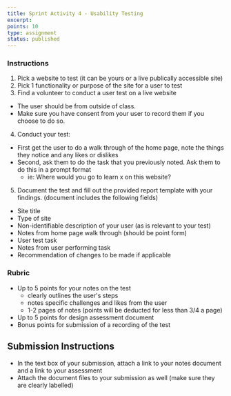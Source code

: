 ```yaml
---
title: Sprint Activity 4 - Usability Testing
excerpt:
points: 10
type: assignment
status: published
---
```


### Instructions

1. Pick a website to test (it can be yours or a live publically accessible site)
2. Pick 1 functionality or purpose of the site for a user to test
3. Find a volunteer to conduct a user test on a live website

- The user should be from outside of class.
- Make sure you have consent from your user to record them if you choose to do so.

4. Conduct your test:

- First get the user to do a walk through of the home page, note the things they notice and any likes or dislikes
- Second, ask them to do the task that you previously noted. Ask them to do this in a prompt format
  - ie: Where would you go to learn x on this website?

5. Document the test and fill out the provided report template with your findings. (document includes the following fields)

- Site title
- Type of site
- Non-identifiable description of your user (as is relevant to your test)
- Notes from home page walk through (should be point form)
- User test task
- Notes from user performing task
- Recommendation of changes to be made if applicable

### Rubric

- Up to 5 points for your notes on the test
  - clearly outlines the user's steps
  - notes specific challenges and likes from the user
  - 1-2 pages of notes (points will be deducted for less than 3/4 a page)
- Up to 5 points for design assessment document
- Bonus points for submission of a recording of the test

<h2>Submission Instructions</h2>

- In the text box of your submission, attach a link to your notes document and a link to your assessment
- Attach the document files to your submission as well (make sure they are clearly labelled)
